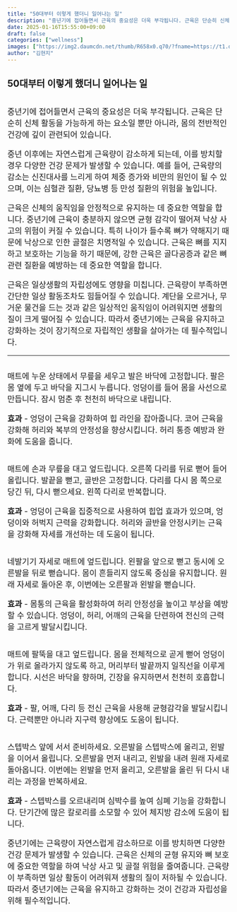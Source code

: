 ```yaml
---
title: "50대부터 이렇게 했더니 일어나는 일"
description: "중년기에 접어들면서 근육의 중요성은 더욱 부각됩니다. 근육은 단순히 신체 활동을 가능하게 하는 요소일 뿐만 아니라, 몸의 전반적인 건강에 깊이 관련되어 있습니다."
date: 2025-01-16T15:55:00+09:00
draft: false
categories: ["wellness"]
images: ["https://img2.daumcdn.net/thumb/R658x0.q70/?fname=https://t1.daumcdn.net/news/202412/05/tenbody/20241205073049724nlkm.jpg", "https://t1.daumcdn.net/news/202412/05/tenbody/20241205073050099wfea.gif", "https://t1.daumcdn.net/news/202412/05/tenbody/20241205073050629vvsb.gif", "https://t1.daumcdn.net/news/202412/05/tenbody/20241205073051024tagw.gif", "https://t1.daumcdn.net/news/202412/05/tenbody/20241205073051357xwll.gif"]
author: "김현지"
---
```


<h2 >50대부터 이렇게 했더니 일어나는 일</h2> <figure ><img src="https://img2.daumcdn.net/thumb/R658x0.q70/?fname=https://t1.daumcdn.net/news/202412/05/tenbody/20241205073049724nlkm.jpg" alt=""/></figure> <p style="font-size:18px">중년기에 접어들면서 근육의 중요성은 더욱 부각됩니다. 근육은 단순히 신체 활동을 가능하게 하는 요소일 뿐만 아니라, 몸의 전반적인 건강에 깊이 관련되어 있습니다.</p> <p style="font-size:18px">중년 이후에는 자연스럽게 근육량이 감소하게 되는데, 이를 방치할 경우 다양한 건강 문제가 발생할 수 있습니다. 예를 들어, 근육량의 감소는 신진대사를 느리게 하여 체중 증가와 비만의 원인이 될 수 있으며, 이는 심혈관 질환, 당뇨병 등 만성 질환의 위험을 높입니다.</p> <p style="font-size:18px">근육은 신체의 움직임을 안정적으로 유지하는 데 중요한 역할을 합니다. 중년기에 근육이 충분하지 않으면 균형 감각이 떨어져 낙상 사고의 위험이 커질 수 있습니다. 특히 나이가 들수록 뼈가 약해지기 때문에 낙상으로 인한 골절은 치명적일 수 있습니다. 근육은 뼈를 지지하고 보호하는 기능을 하기 때문에, 강한 근육은 골다공증과 같은 뼈 관련 질환을 예방하는 데 중요한 역할을 합니다.</p> <p style="font-size:18px">근육은 일상생활의 자립성에도 영향을 미칩니다. 근육량이 부족하면 간단한 일상 활동조차도 힘들어질 수 있습니다. 계단을 오르거나, 무거운 물건을 드는 것과 같은 일상적인 움직임이 어려워지면 생활의 질이 크게 떨어질 수 있습니다. 따라서 중년기에는 근육을 유지하고 강화하는 것이 장기적으로 자립적인 생활을 살아가는 데 필수적입니다.</p> <hr /> <figure ><img src="https://t1.daumcdn.net/news/202412/05/tenbody/20241205073050099wfea.gif" alt=""/></figure> <p style="font-size:18px">매트에 누운 상태에서 무릎을 세우고 발은 바닥에 고정합니다. 팔은 몸 옆에 두고 바닥을 지그시 누릅니다. 엉덩이를 들어 몸을 사선으로 만듭니다. 잠시 멈춘 후 천천히 바닥으로 내립니다.</p> <p style="font-size:18px"><strong>효과</strong> - 엉덩이 근육을 강화하여 힙 라인을 잡아줍니다. 코어 근육을 강화해 허리와 복부의 안정성을 향상시킵니다. 허리 통증 예방과 완화에 도움을 줍니다.</p> <figure ><img src="https://t1.daumcdn.net/news/202412/05/tenbody/20241205073050629vvsb.gif" alt=""/></figure> <p style="font-size:18px">매트에 손과 무릎을 대고 엎드립니다. 오른쪽 다리를 뒤로 뻗어 들어 올립니다. 발끝을 뻗고, 골반은 고정합니다. 다리를 다시 몸 쪽으로 당긴 뒤, 다시 뻗으세요. 왼쪽 다리로 반복합니다.</p> <p style="font-size:18px"><strong>효과</strong> - 엉덩이 근육을 집중적으로 사용하여 힙업 효과가 있으며, 엉덩이와 허벅지 근력을 강화합니다. 허리와 골반을 안정시키는 근육을 강화해 자세를 개선하는 데 도움이 됩니다.</p> <figure ><img src="https://t1.daumcdn.net/news/202412/05/tenbody/20241205073051024tagw.gif" alt=""/></figure> <p style="font-size:18px">네발기기 자세로 매트에 엎드립니다. 왼팔을 앞으로 뻗고 동시에 오른발을 뒤로 뻗습니다. 몸이 흔들리지 않도록 중심을 유지합니다. 원래 자세로 돌아온 후, 이번에는 오른팔과 왼발을 뻗습니다.</p> <p style="font-size:18px"><strong>효과</strong> - 몸통의 근육을 활성화하여 허리 안정성을 높이고 부상을 예방할 수 있습니다. 엉덩이, 허리, 어깨의 근육을 단련하여 전신의 근력을 고르게 발달시킵니다.</p> <figure ><img src="https://t1.daumcdn.net/news/202412/05/tenbody/20241205073051357xwll.gif" alt=""/></figure> <p style="font-size:18px">매트에 팔뚝을 대고 엎드립니다. 몸을 전체적으로 곧게 뻗어 엉덩이가 위로 올라가지 않도록 하고, 머리부터 발끝까지 일직선을 이루게 합니다. 시선은 바닥을 향하며, 긴장을 유지하면서 천천히 호흡합니다.</p> <p style="font-size:18px"><strong>효과</strong> - 팔, 어깨, 다리 등 전신 근육을 사용해 균형감각을 발달시킵니다. 근력뿐만 아니라 지구력 향상에도 도움이 됩니다.</p> <figure ><img src="https://t1.daumcdn.net/news/202412/05/tenbody/20241205073051624gpuo.gif" alt=""/></figure> <p style="font-size:18px">스텝박스 앞에 서서 준비하세요. 오른발을 스텝박스에 올리고, 왼발을 이어서 올립니다. 오른발을 먼저 내리고, 왼발을 내려 원래 자세로 돌아옵니다. 이번에는 왼발을 먼저 올리고, 오른발을 올린 뒤 다시 내리는 과정을 반복하세요.</p> <p style="font-size:18px"><strong>효과</strong> - 스텝박스를 오르내리며 심박수를 높여 심폐 기능을 강화합니다. 단기간에 많은 칼로리를 소모할 수 있어 체지방 감소에 도움이 됩니다.</p> <p style="font-size:18px">중년기에는 근육량이 자연스럽게 감소하므로 이를 방치하면 다양한 건강 문제가 발생할 수 있습니다. 근육은 신체의 균형 유지와 뼈 보호에 중요한 역할을 하여 낙상 사고 및 골절 위험을 줄여줍니다. 근육량이 부족하면 일상 활동이 어려워져 생활의 질이 저하될 수 있습니다. 따라서 중년기에는 근육을 유지하고 강화하는 것이 건강과 자립성을 위해 필수적입니다.</p>